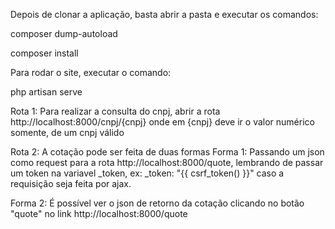 Depois de clonar a aplicação, basta abrir a pasta e executar os comandos:

composer dump-autoload

composer install

Para rodar o site, executar o comando:

php artisan serve

Rota 1:
Para realizar a consulta do cnpj, abrir a rota http://localhost:8000/cnpj/{cnpj}
onde em {cnpj} deve ir o valor numérico somente, de um cnpj válido

Rota 2:
A cotação pode ser feita de duas formas
Forma 1: Passando um json como request para a rota http://localhost:8000/quote, lembrando de passar um token na variavel _token, ex: _token: "{{ csrf_token() }}" caso a requisição seja feita por ajax.

Forma 2: É possível ver o json de retorno da cotação clicando no botão "quote" no link http://localhost:8000/quote


